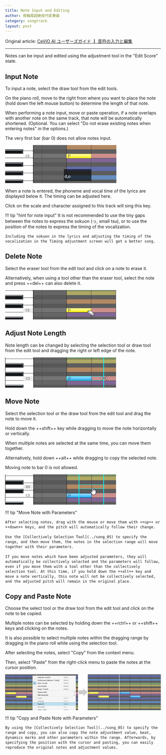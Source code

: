 ```yaml
---
title: Note Input and Editing
author: 夜輪風超絶技巧変奏曲
category: songtrack
layout: post
---
```

Original article: [CeVIO AI ユーザーズガイド ┃ 音符の入力と編集](https://cevio.jp/guide/cevio_ai/songtrack/song_02/)

---

Notes can be input and edited using the adjustment tool in the "Edit Score" state.

## Input Note

To input a note, select the draw tool from the edit tools.

On the piano roll, move to the right from where you want to place the note (hold down the left mouse button) to determine the length of that note.

When performing a note input, move or paste operation, if a note overlaps with another note on the same track, that note will be automatically shortened. (Optional. You can select "Do not erase existing notes when entering notes" in the options.)

The very first bar (bar 0) does not allow notes input.

![enter note](images/song_02_1.png)

When a note is entered, the phoneme and vocal time of the lyrics are displayed below it. The timing can be adjusted here.

Click on the scale and character assigned to this track will sing this key.

!!! tip "hint for note input"
    It is not recommended to use the tiny gaps between the notes to express the sokuon (っ, small tsu), or to use the position of the notes to express the timing of the vocalization.

    Including the sokuon in the lyrics and adjusting the timing of the vocalization in the Timing adjustment screen will get a better song.

## Delete Note

Select the eraser tool from the edit tool and click on a note to erase it.

Alternatively, when using a tool other than the eraser tool, select the note and press ++del++ can also delete it.

![delete note](images/song_02_2.png)

## Adjust Note Length

Note length can be changed by selecting the selection tool or draw tool from the edit tool and dragging the right or left edge of the note.

![adjust note length](images/song_02_3.png)

## Move Note

Select the selection tool or the draw tool from the edit tool and drag the note to move it.

Hold down the ++shift++ key while dragging to move the note horizontally or vertically.

When multiple notes are selected at the same time, you can move them together.

Alternatively, hold down ++alt++ while dragging to copy the selected note.

Moving note to bar 0 is not allowed.

![move note](images/song_02_4.png)

!!! tip "Move Note with Parameters"

    After selecting notes, drag with the mouse or move them with ++up++ or ++down++ keys, and the pitch will automatically follow their change.

    Use the [Collectively Selection Tool](../song_05) to specify the range, and then move them, the notes in the selection range will move together with their parameters.

    If you move notes which have been adjusted parameters, they will automatically be collectively selected and the parameters will follow, even if you move them with a tool other than the collectively selection tool. At this time, if you hold down the ++alt++ key and move a note vertically, this note will not be collectively selected, and the adjusted pitch will remain in the original place.

## Copy and Paste Note

Choose the select tool or the draw tool from the edit tool and click on the note to be copied.

Multiple notes can be selected by holding down the ++rctrl++ or ++shift++ keys and clicking on the notes.

It is also possible to select multiple notes within the dragging range by dragging in the piano roll while using the selection tool.

After selecting the notes, select "Copy" from the context menu.

Then, select "Paste" from the right-click menu to paste the notes at the cursor position.

![copy and paste note](images/song_02_5.png)

!!! tip "Copy and Paste Note with Parameters"

    By using the [Collectively Selection Tool](../song_05) to specify the range and copy, you can also copy the note adjustment value, beat, dynamics marks and other parameters within the range. Afterwards, by specifying the position with the cursor and pasting, you can easily reproduce the original notes and adjustment values.
